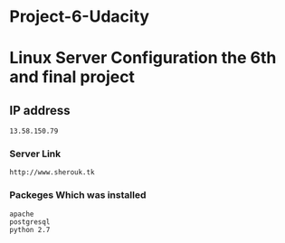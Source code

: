 # Project-6-Udacity

# Linux Server Configuration the 6th and final project


## IP address
```
13.58.150.79
```

### Server Link 
```
http://www.sherouk.tk
```

### Packeges Which was installed 

```
apache
postgresql
python 2.7
```

